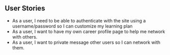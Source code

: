 ## User Stories

- As a user, I need to be able to authenticate with the site using a username/password so I can customize my learning plan
- As a user, I want to have my own career profile page to help me network with others.
- As a user, I want to private message other users so I can network with them.
